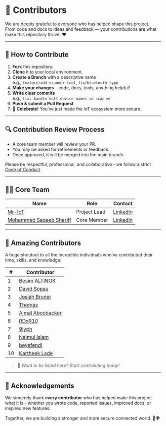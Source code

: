 # 🙌 Contributors

We are deeply grateful to everyone who has helped shape this project. From code and docs to ideas and feedback — your contributions are what make this repository thrive. ❤️

---

## 🚀 How to Contribute

1. **Fork** this repository.
2. **Clone** it to your local environment.
3. **Create a Branch** with a descriptive name  
   e.g., `feature/add-scanner-tool`, `fix/bluetooth-typo`
4. **Make your changes** – code, docs, tools, anything helpful!
5. **Write clear commits**  
   e.g., `fix: handle null device names in scanner`
6. **Push & submit a Pull Request**
7. 🎉 **Celebrate!** You’ve just made the IoT ecosystem more secure.

---

## 🔍 Contribution Review Process

- A core team member will review your PR.
- You may be asked for refinements or feedback.
- Once approved, it will be merged into the main branch.

Please be respectful, professional, and collaborative - we follow a strict [Code of Conduct](https://github.com/V33RU/awesome-connected-things-sec/blob/master/docs/link-to-code-of-conduct.md).

---

## 🧑‍💻 Core Team

| Name                                  | Role             | Contact                                           |
|--------------------------------------|------------------|--------------------------------------------------|
| [Mr-IoT](https://github.com/v33ru)    | Project Lead     | [LinkedIn](https://www.linkedin.com/in/veeraiot/) |
| [Mohammed Saqeeb Shariff](https://github.com/mdsaqeeb) | Core Member      | [LinkedIn](https://www.linkedin.com/in/mdsaqeeb/) |

---

## 🌟 Amazing Contributors

A huge shoutout to all the incredible individuals who’ve contributed their time, skills, and knowledge:

| #  | Contributor                                     |
|----|------------------------------------------------|
| 1  | [Besim ALTINOK](https://github.com/besimaltnok) |
| 2  | [David Sopas](https://github.com/dsopas)       |
| 3  | [Josiah Bruner](https://github.com/JosiahOne)  |
| 4  | [Thomas](https://github.com/thom-s)            |
| 5  | [Ajmal Aboobacker](https://github.com/B3EF)    |
| 6  | [RDxR10](https://github.com/RDxR10)            |
| 7  | [9lyph](https://github.com/9lyph)              |
| 8  | [Naimul Islam](https://github.com/NaimulIslam9m) |
| 9  | [beyefendi](https://github.com/beyefendi)      |
| 10 | [Kartheek Lade](https://github.com/KartheekLade) |

> 🧠 *Want to be listed here? Start contributing today!*

---

## 🙏 Acknowledgements

We sincerely thank **every contributor** who has helped make this project what it is - whether you wrote code, reported issues, improved docs, or inspired new features.

Together, we are building a stronger and more secure connected world. 💪🌍
